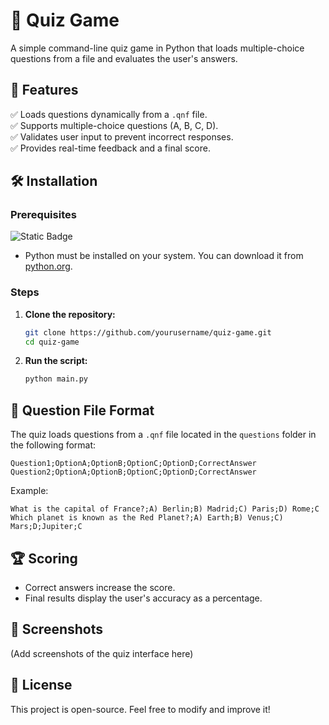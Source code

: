 # 🧠 Quiz Game  

A simple command-line quiz game in Python that loads multiple-choice questions from a file and evaluates the user's answers.  

## 📌 Features  

✅ Loads questions dynamically from a `.qnf` file.  
✅ Supports multiple-choice questions (A, B, C, D).  
✅ Validates user input to prevent incorrect responses.  
✅ Provides real-time feedback and a final score.  

## 🛠 Installation  

### Prerequisites  
![Static Badge](https://img.shields.io/badge/Prerequisites-Python-brightgreen)  
- Python must be installed on your system. You can download it from [python.org](https://www.python.org/).  

### Steps  
1. **Clone the repository:**  
   ```sh
   git clone https://github.com/yourusername/quiz-game.git
   cd quiz-game
   ```  

2. **Run the script:**  
   ```sh
   python main.py
   ```  

## 📂 Question File Format  

The quiz loads questions from a `.qnf` file located in the `questions` folder in the following format:  

```
Question1;OptionA;OptionB;OptionC;OptionD;CorrectAnswer
Question2;OptionA;OptionB;OptionC;OptionD;CorrectAnswer
```

Example:  

```
What is the capital of France?;A) Berlin;B) Madrid;C) Paris;D) Rome;C
Which planet is known as the Red Planet?;A) Earth;B) Venus;C) Mars;D;Jupiter;C
```

## 🏆 Scoring  

- Correct answers increase the score.  
- Final results display the user's accuracy as a percentage.  

## 📸 Screenshots  
(Add screenshots of the quiz interface here)  

## 📜 License  

This project is open-source. Feel free to modify and improve it!  

